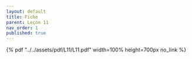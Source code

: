 ```yaml
---
layout: default
title: Fiche
parent: Leçon 11
nav_order: 1
published: true
---
```


{% pdf "../../assets/pdf/L11/L11.pdf" width=100% height=700px no_link %}


